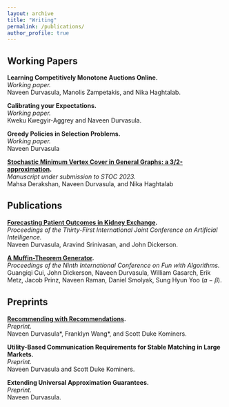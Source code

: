 ```yaml
---
layout: archive
title: "Writing"
permalink: /publications/
author_profile: true
---
```


## Working Papers

**Learning Competitively Monotone Auctions Online.**<br/>_Working paper._<br/> Naveen Durvasula, Manolis Zampetakis, and Nika Haghtalab.

**Calibrating your Expectations.**<br/>_Working paper._<br/> Kweku Kwegyir-Aggrey and Naveen Durvasula.

**Greedy Policies in Selection Problems.**<br/>_Working paper._ <br/> Naveen Durvasula

**[Stochastic Minimum Vertex Cover in General Graphs: a 3/2-approximation](https://people.eecs.berkeley.edu/~nika/pubs/stochasticVC.pdf).**<br/>_Manuscript under submission to STOC 2023._ <br/> Mahsa Derakshan, Naveen Durvasula, and Nika Haghtalab

## Publications

**[Forecasting Patient Outcomes in Kidney Exchange](https://www.cs.umd.edu/~srin/PDF/2022/2022-ijcai-kidney-exchange-longer.pdf).**<br/>_Proceedings of the Thirty-First International Joint Conference on Artificial Intelligence._ <br/> Naveen Durvasula, Aravind Srinivasan, and John Dickerson.

**[A Muffin-Theorem Generator](https://drops.dagstuhl.de/opus/volltexte/2018/8806/pdf/LIPIcs-FUN-2018-15.pdf).**<br/>_Proceedings of the Ninth International Conference on Fun with Algorithms._ <br/> Guangiqi Cui, John Dickerson, Naveen Durvasula, William Gasarch, Erik Metz, Jacob Prinz, Naveen Raman, Daniel
Smolyak, Sung Hyun Yoo (𝛼 − 𝛽).

## Preprints

**[Recommending with Recommendations](https://arxiv.org/abs/2112.00979).**<br/>_Preprint._ <br/> Naveen Durvasula*, Franklyn Wang*, and Scott Duke Kominers.

**Utility-Based Communication Requirements for Stable Matching in Large Markets.**<br/>_Preprint._ <br/> Naveen Durvasula and Scott Duke Kominers.

**Extending Universal Approximation Guarantees.** <br/> _Preprint._ <br/> Naveen Durvasula.


